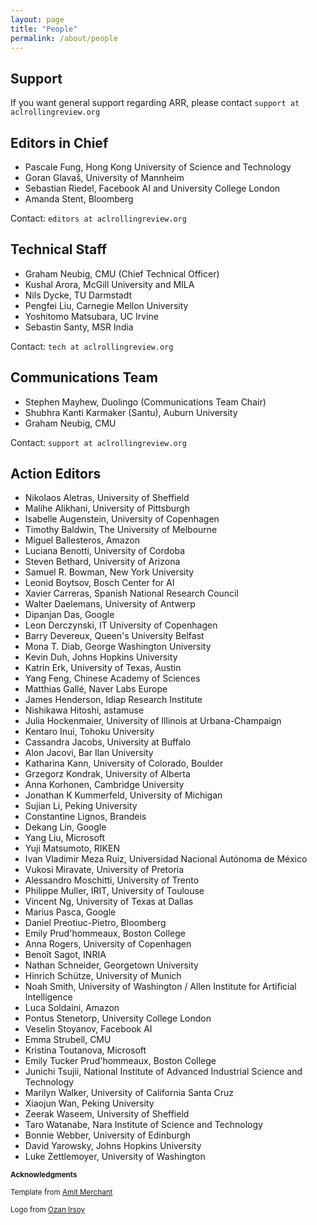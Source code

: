 ```yaml
---
layout: page
title: "People"
permalink: /about/people
---
```


## Support

If you want general support regarding ARR, please contact `support at aclrollingreview.org`

## Editors in Chief

* Pascale Fung, Hong Kong University of Science and Technology
* Goran Glavaš, University of Mannheim
* Sebastian Riedel, Facebook AI and University College London
* Amanda Stent, Bloomberg

Contact: `editors at aclrollingreview.org`

## Technical Staff

* Graham Neubig, CMU (Chief Technical Officer)
* Kushal Arora, McGill University and MILA
* Nils Dycke, TU Darmstadt
* Pengfei Liu, Carnegie Mellon University
* Yoshitomo Matsubara, UC Irvine
* Sebastin Santy, MSR India

Contact: `tech at aclrollingreview.org`

## Communications Team

* Stephen Mayhew, Duolingo (Communications Team Chair)
* Shubhra Kanti Karmaker (Santu), Auburn University
* Graham Neubig, CMU

Contact: `support at aclrollingreview.org`

## Action Editors

* Nikolaos Aletras, University of Sheffield
* Malihe Alikhani, University of Pittsburgh
* Isabelle Augenstein, University of Copenhagen
* Timothy Baldwin, The University of Melbourne
* Miguel Ballesteros, Amazon
* Luciana Benotti, University of Cordoba
* Steven Bethard, University of Arizona
* Samuel R. Bowman, New York University
* Leonid Boytsov, Bosch Center for AI
* Xavier Carreras, Spanish National Research Council
* Walter Daelemans, University of Antwerp
* Dipanjan Das, Google
* Leon Derczynski, IT University of Copenhagen
* Barry Devereux, Queen's University Belfast
* Mona T. Diab, George Washington University
* Kevin Duh, Johns Hopkins University
* Katrin Erk, University of Texas, Austin
* Yang Feng, Chinese Academy of Sciences
* Matthias Gallé, Naver Labs Europe
* James Henderson, Idiap Research Institute
* Nishikawa Hitoshi, astamuse
* Julia Hockenmaier, University of Illinois at Urbana-Champaign
* Kentaro Inui, Tohoku University
* Cassandra Jacobs, University at Buffalo
* Alon Jacovi, Bar Ilan University
* Katharina Kann, University of Colorado, Boulder
* Grzegorz Kondrak, University of Alberta
* Anna Korhonen, Cambridge University
* Jonathan K Kummerfeld, University of Michigan
* Sujian Li, Peking University
* Constantine Lignos, Brandeis
* Dekang Lin, Google
* Yang Liu, Microsoft
* Yuji Matsumoto, RIKEN
* Ivan Vladimir Meza Ruiz, Universidad Nacional Autónoma de México
* Vukosi Miravate, University of Pretoria
* Alessandro Moschitti, University of Trento
* Philippe Muller, IRIT, University of Toulouse
* Vincent Ng, University of Texas at Dallas
* Marius Pasca, Google
* Daniel Preotiuc-Pietro, Bloomberg
* Emily Prud'hommeaux, Boston College
* Anna Rogers, University of Copenhagen
* Benoît Sagot, INRIA
* Nathan Schneider, Georgetown University
* Hinrich Schütze, University of Munich
* Noah Smith, University of Washington / Allen Institute for Artificial Intelligence
* Luca Soldaini, Amazon
* Pontus Stenetorp, University College London
* Veselin Stoyanov, Facebook AI
* Emma Strubell, CMU
* Kristina Toutanova, Microsoft
* Emily Tucker Prud'hommeaux, Boston College
* Junichi Tsujii, National Institute of Advanced Industrial Science and Technology
* Marilyn Walker, University of California Santa Cruz
* Xiaojun Wan, Peking University
* Zeerak Waseem, University of Sheffield
* Taro Watanabe, Nara Institute of Science and Technology
* Bonnie Webber, University of Edinburgh
* David Yarowsky, Johns Hopkins University
* Luke Zettlemoyer, University of Washington

<sub><b>Acknowledgments</b></sub>

<sub>Template from [Amit Merchant](https://github.com/amitmerchant1990/reverie)</sub>

<sub>Logo from [Ozan Irsoy](https://github.com/oir)</sub>

